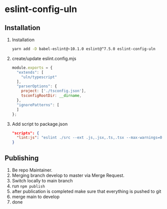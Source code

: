 eslint-config-uln
================

## Installation
1. Installation
    ```bash
    yarn add -D babel-eslint@~10.1.0 eslint@^7.5.0 eslint-config-uln
    ```
2. create/update eslint.config.mjs
    ```js
    module.exports = {
      "extends": [
        "uln/typescript"
      ],
      "parserOptions": {
        project: ['./tsconfig.json'],
        tsconfigRootDir: __dirname,
      },
      "ignorePatterns": [
      ]
    };
    ```
3. Add script to package.json 
    ```json
    "scripts": {
      "lint:js": "eslint ./src --ext .js,.jsx,.ts,.tsx --max-warnings=0",
    }  
    ```
   
## Publishing
1. Be repo Maintainer.
2. Merging branch develop to master via Merge Request.
3. Switch locally to main branch
4. run `npm publish`
6. after publication is completed make sure that everything is pushed to git
8. merge main to develop
9. done
